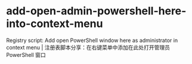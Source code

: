 # add-open-admin-powershell-here-into-context-menu
Registry script: Add open PowerShell window here as administrator in context menu | 注册表脚本分享：在右键菜单中添加在此处打开管理员 PowerShell 窗口
